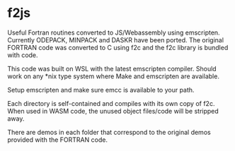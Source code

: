 # f2js
Useful Fortran routines converted to JS/Webassembly using emscripten. 
Currently ODEPACK, MINPACK and DASKR have been ported.
The original FORTRAN code was converted to C using f2c and the f2c library is bundled with code.

This code was built on WSL with the latest emscripten compiler.
Should work on any *nix type system where Make and emscripten are available.

Setup emscripten and make sure emcc is available to your path.

Each directory is self-contained and compiles with its own copy of f2c.
When used in WASM code, the unused object files/code will be stripped away.

There are demos in each folder that correspond to the original demos provided with the FORTRAN code.

